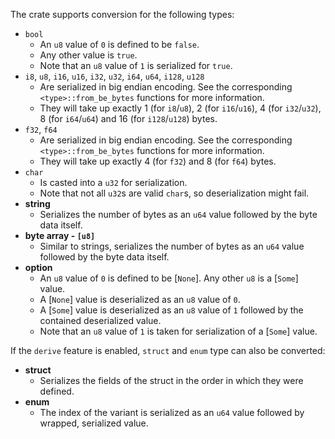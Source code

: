 The crate supports conversion for the following types:

* `bool`
  * An `u8` value of `0` is defined to be `false`.
  * Any other value is `true`.
  * Note that an `u8` value of `1` is serialized for `true`.
* `i8`, `u8`, `i16`, `u16`, `i32`, `u32`, `i64`, `u64`, `i128`, `u128`
  * Are serialized in big endian encoding. See the corresponding
    `<type>::from_be_bytes` functions for more information.
  * They will take up exactly 1 (for `i8`/`u8`), 2 (for `i16`/`u16`),
    4 (for `i32`/`u32`), 8 (for `i64`/`u64`) and 16 (for `i128`/`u128`)
    bytes.
* `f32`, `f64`
  * Are serialized in big endian encoding. See the corresponding
    `<type>::from_be_bytes` functions for more information.
  * They will take up exactly 4 (for `f32`) and 8 (for `f64`) bytes.
* `char`
  * Is casted into a `u32` for serialization.
  * Note that not all `u32`s are valid `char`s, so deserialization might
    fail.
* **string**
  * Serializes the number of bytes as an `u64` value followed by the byte data
    itself.
* **byte array - `[u8]`**
  * Similar to strings, serializes the number of bytes as an `u64` value
    followed by the byte data itself.
* **option**
  * An `u8` value of `0` is defined to be [`None`]. Any other `u8` is a
    [`Some`] value.
  * A [`None`] value is deserialized as an `u8` value of `0`.
  * A [`Some`] value is deserialized as an `u8` value of `1` followed by the
    contained deserialized value.
  * Note that an `u8` value of `1` is taken for serialization of a [`Some`]
    value.

If the `derive` feature is enabled, `struct` and `enum` type can also be converted:

* **struct**
  * Serializes the fields of the struct in the order in which they were defined.
* **enum**
  * The index of the variant is serialized as an `u64` value followed by
    wrapped, serialized value.
